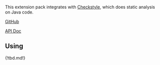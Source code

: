 This extension pack integrates with [Checkstyle][], which does static analysis on Java code.

[GitHub][]

[API Doc][api-doc]

[github]: https://github.com/atomist/sdm-pack-checkstyle (GitHub Repository)
[api-doc]: https://atomist.github.io/sdm-pack-checkstyle/ (API Docs)

[Checkstyle]: http://checkstyle.sourceforge.net/ (Checkstyle tool)

## Using

{!tbd.md!}